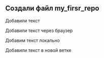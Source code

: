  ## Создали файл my_firsr_repo


 Добавили текст

 Добавили текст через браузер 

Добавим текст локально

Добавили текст в новой ветке 